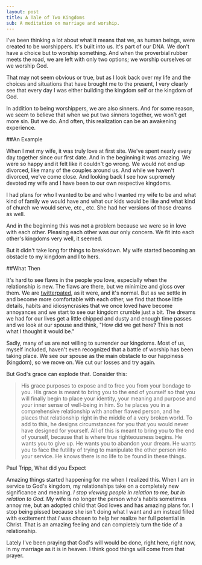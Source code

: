```yaml
---
layout: post
title: A Tale of Two Kingdoms
sub: A meditation on marriage and worship. 
---
```


I've been thinking a lot about what it means that we, as human beings, were created to be worshippers. It's built into us. It's part of our DNA. We don't have a choice but to worship something. And when the proverbial rubber meets the road, we are left with only two options; we worship ourselves or we worship God.

That may not seem obvious or true, but as I look back over my life and the choices and situations that have brought me to the present, I very clearly see that every day I was either building the kingdom self or the kingdom of God.  

In addition to being worshippers, we are also sinners. And for some reason, we seem to believe that when we put two sinners together, we won't get more sin. But we do. And often, this realization can be an awakening experience.

##An Example

When I met my wife, it was truly love at first site. We've spent nearly every day together since our first date. And in the beginning it was amazing. We were so happy and it felt like it couldn't go wrong. We would not end up divorced, like many of the couples around us. And while we haven't divorced, we've come close. And looking back I see how supremely devoted my wife and I have been to our own respective kingdoms.

I had plans for who I wanted to be and who I wanted my wife to be and what kind of family we would have and what our kids would be like and what kind of church we would serve, etc., etc. She had her versions of those dreams as well. 

And in the beginning this was not a problem because we were so in love with each other. Pleasing each other was our only concern. We fit into each other's kingdoms very well, it seemed. 

But it didn't take long for things to breakdown. My wife started becoming an obstacle to my kingdom and I to hers.

##What Then

It's hard to see flaws in the people you love, especially when the relationship is new. The flaws are there, but we minimize and gloss over them. We are <a href="http://en.wiktionary.org/wiki/twitterpated">twitterpated</a>, as it were, and it's normal. But as we settle in and become more comfortable with each other, we find that those little details, habits and idiosyncrasies that we once loved have become annoyances and we start to see our kingdom crumble just a bit. The dreams we had for our lives get a little chipped and dusty and enough time passes and we look at our spouse and think, "How did we get here? This is not what I thought it would be."

Sadly, many of us are not willing to surrender our kingdoms. Most of us, myself included, haven't even recognized that a battle of worship has been taking place. We see our spouse as the main obstacle to our happiness (kingdom), so we move on. We cut our losses and try again. 

But God's grace can explode that. Consider this:

>His grace purposes to expose and to free you from your bondage to you. His grace is meant to bring you to the end of yourself so that you will finally begin to place your identity, your meaning and purpose and your inner sense of well-being in him. So he places you in a comprehensive relationship with another flawed person, and he places that relationship right in the middle of a very broken world. To add to this, he designs circumstances for you that you would never have designed for yourself. All of this is meant to bring you to the end of yourself, because that is where true righteousness begins. He wants you to give up. He wants you to abandon your dream. He wants you to face the futility of trying to manipulate the other person into your service. He knows there is no life to be found in these things.

<p class="cite">Paul Tripp, What did you Expect</p>

Amazing things started happening for me when I realized this. When I am in service to God's kingdom, my relationships take on a completely new significance and meaning. *I stop viewing people in relation to me, but in relation to God.* My wife is no longer the person who's habits sometimes annoy me, but an adopted child that God loves and has amazing plans for. I stop being pissed because she isn't doing what I want and am instead filled with excitement that *I* was chosen to help her realize her full potential in Christ. That is an amazing feeling and can completely turn the tide of a relationship.

Lately I've been praying that God's will would be done, right here, right now, in my marriage as it is in heaven. I think good things will come from that prayer. 